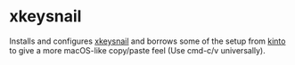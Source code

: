 # xkeysnail

Installs and configures [xkeysnail](https://github.com/mooz/xkeysnail) and
borrows some of the setup from [kinto](https://github.com/rbreaves/kinto) to
give a more macOS-like copy/paste feel (Use cmd-c/v universally).
